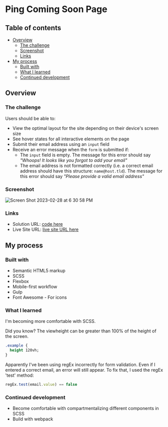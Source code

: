 # Ping Coming Soon Page

## Table of contents

- [Overview](#overview)
  - [The challenge](#the-challenge)
  - [Screenshot](#screenshot)
  - [Links](#links)
- [My process](#my-process)
  - [Built with](#built-with)
  - [What I learned](#what-i-learned)
  - [Continued development](#continued-development)



## Overview

### The challenge

Users should be able to:

- View the optimal layout for the site depending on their device's screen size
- See hover states for all interactive elements on the page
- Submit their email address using an `input` field
- Receive an error message when the `form` is submitted if:
	- The `input` field is empty. The message for this error should say *"Whoops! It looks like you forgot to add your email"*
	- The email address is not formatted correctly (i.e. a correct email address should have this structure: `name@host.tld`). The message for this error should say *"Please provide a valid email address"*

### Screenshot
![Screen Shot 2023-02-28 at 6 30 58 PM](https://user-images.githubusercontent.com/75948442/222006913-cf95e680-d9a3-49e6-a5b4-a43846164c83.png)

### Links

- Solution URL: [code here](https://github.com/gp0710/ping-coming-soon)
- Live Site URL: [live site URL here](https://gp0710.github.io/ping-coming-soon/)

## My process

### Built with

- Semantic HTML5 markup
- SCSS 
- Flexbox
- Mobile-first workflow
- Gulp
- Font Awesome - For icons


### What I learned
I'm becoming more comfortable with SCSS. 

Did you know? The viewheight can be greater than 100% of the height of the screen.

```css
.example {
  height 120vh;
}
```

Apparently I've been using regEx incorrectly for form validation. Even if I entered a correct email, an error will still appear. To fix that, I used the regEx 'test' method:

```js
regEx.test(email.value) == false
```

### Continued development

- Become comfortable with compartmentalizing different components in SCSS
- Build with webpack

